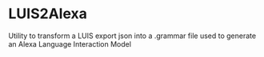# LUIS2Alexa
Utility to transform a LUIS export json into a .grammar file used to generate an Alexa Language Interaction Model
